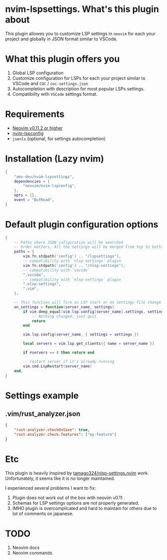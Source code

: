 # nvim-lspsettings. What's this plugin about

This plugin allowes you to customize LSP settings in `neovim` for each your project and globally in JSON format similar to VSCode.

# What this plugin offers you
1. Global LSP configuration
2. Customize configuration for LSPs for each your project similar to VSCode and `COC` / `coc-settings.json`
2. Autocompletion with description for most popular LSPs settings.
3. Compatibility with `VSCode` settings format.

# Requirements
* [Neovim v0.11.2 or higher](https://github.com/neovim/neovim/releases)
* [nvim-lspconfig](https://github.com/neovim/nvim-lspconfig/)
* `jsonls` (optional, for settings autocompletion)

# Installation (Lazy nvim)

```lua
{
    "amv-dev/nvim-lspsettings",
    dependencies = {
        "neovim/nvim-lspconfig",
    },
    opts = {},
    event = "BufRead",
}
```

# Default plugin configuration options
```lua
{
    -- Paths where JSON cofiguration will be searched
    -- Order matters. All the settings will be merged from top to bottom.
    paths = {
        vim.fn.stdpath('config') .. "/lspsettings"),
        -- compatibility with `nlsp-settings` plugin
        vim.fn.stdpath('config') .. "/nlsp-settings"),
        -- compatibility with `vscode`
        ".vscode",
        -- compatibility with `nlsp-settings` plugin
        ".nlsp-settings",
        ".vim",
    },

    -- This function will fire on LSP start or on settings file change
    on_settings = function(server_name, settings)
        if vim.deep_equal(vim.lsp.config[server_name].settings, settings) then
            -- Nothing changed, just quit
            return
        end

        vim.lsp.config(server_name, { settings = settings })

        local servers = vim.lsp.get_clients({ name = server_name })

        if #servers == 0 then return end

        -- restart server if it's already running
        vim.cmd.LspRestart(server_name)
    end,
}
```

# Settings example
## .vim/rust_analyzer.json
```json
{
    "rust-analyzer.checkOnSave": true,
    "rust-analyzer.check.features": ["my-feature"]
}
```

# Etc
This plugin is heavily inspired by [tamago324/nlsp-settings.nvim](https://github.com/tamago324/nlsp-settings.nvim) work. Unfortunately, it seems like it is no longer maintained.

I experienced several problems I want to fix:
1. Plugin does not work out of the box with neovim v0.11 .
2. Schemas for LSP settings options are not properly generated.
3. IMHO plugin is overcomplicated and hard to maintain for others due to lot of comments on japanese.

# TODO
1. Neovim docs
2. Neovim commands
